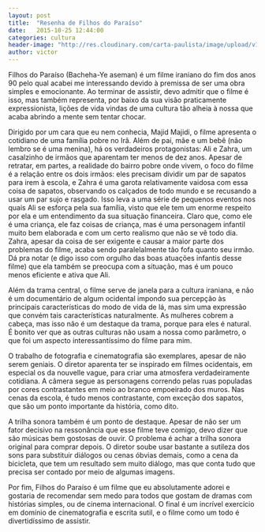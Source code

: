 ```yaml
---
layout: post
title:  "Resenha de Filhos do Paraíso"
date:   2015-10-25 12:44:00
categories: cultura
header-image: "http://res.cloudinary.com/carta-paulista/image/upload/v1445783811/maxresdefault_m4x7hl.jpg"
author: victor
---
```

Filhos do Paraíso (Bacheha-Ye aseman) é um filme iraniano do fim dos anos 90 pelo qual acabei me interessando devido à premissa de ser uma obra simples e emocionante. Ao terminar de assistir, devo admitir que o filme é isso, mas também representa, por baixo da sua visão praticamente expressionista, lições de vida vindas de uma cultura tão alheia à nossa que acaba abrindo a mente sem tentar chocar.

<!--break-->

Dirigido por um cara que eu nem conhecia, Majid Majidi, o filme apresenta o cotidiano de uma família pobre no Irã. Além de pai, mãe e um bebê (não lembro se é uma menina), há os verdadeiros protagonistas: Ali e Zahra, um casalzinho de irmãos que aparentam ter menos de dez anos. Apesar de retratar, em partes, a realidade do bairro pobre onde vivem, o foco do filme é a relação entre os dois irmãos: eles precisam dividir um par de sapatos para irem à escola, e Zahra é uma garota relativamente vaidosa com essa coisa de sapatos, observando os calçados de todo mundo e se recusando a usar um par sujo e rasgado. Isso leva a uma série de pequenos eventos nos quais Ali se esforça pela sua família, visto que ele tem um enorme respeito por ela e um entendimento da sua situação financeira. Claro que, como ele é uma criança, ele faz coisas de criança, mas é uma personagem infantil muito bem elaborada e com um certo realismo que não se vê todo dia. Zahra, apesar da coisa de ser exigente e causar a maior parte dos problemas do filme, acaba sendo paralelalmente tão fofa quanto seu irmão. Dá pra notar (e digo isso com orgulho das boas atuações infantis desse filme) que ela também se preocupa com a situação, mas é um pouco menos eficiente e ativa que Ali.

Além da trama central, o filme serve de janela para a cultura iraniana, e não é um documentário de algum ocidental impondo sua percepção às principais características do modo de vida de lá, mas sim uma expressão que convém tais características naturalmente. As mulheres cobrem a cabeça, mas isso não é um destaque da trama, porque para eles é natural. É bonito ver que as outras culturas não usam a nossa como parâmetro, o que foi um aspecto interessantíssimo do filme para mim.

O trabalho de fotografia e cinematografia são exemplares, apesar de não serem geniais. O diretor aparenta ter se inspirado em filmes ocidentais, em especial os da nouvelle vague, para criar uma atmosfera verdadeiramente cotidiana. A câmera segue as personagens correndo pelas ruas populadas por cores contrastantes em meio ao branco empoeirado dos muros. Nas cenas da escola, é tudo menos contrastante, com exceção dos sapatos, que são um ponto importante da história, como dito.

A trilha sonora também é um ponto de destaque. Apesar de não ser um fator decisivo na ressonância que esse filme teve comigo, devo dizer que são músicas bem gostosas de ouvir. O problema é achar a trilha sonora original para comprar depois. O diretor soube usar bastante a sutileza dos sons para substituir diálogos ou cenas óbvias demais, como a cena da bicicleta, que tem um resultado sem muito diálogo, mas que conta tudo que precisa ser contado por meio de algumas imagens.

Por fim, Filhos do Paraíso é um filme que eu absolutamente adorei e gostaria de recomendar sem medo para todos que gostam de dramas com histórias simples, ou de cinema internacional. O final é um incrível exercício em domínio de cinematografia e escrita sutil, e o filme como um todo é divertidíssimo de assistir.
